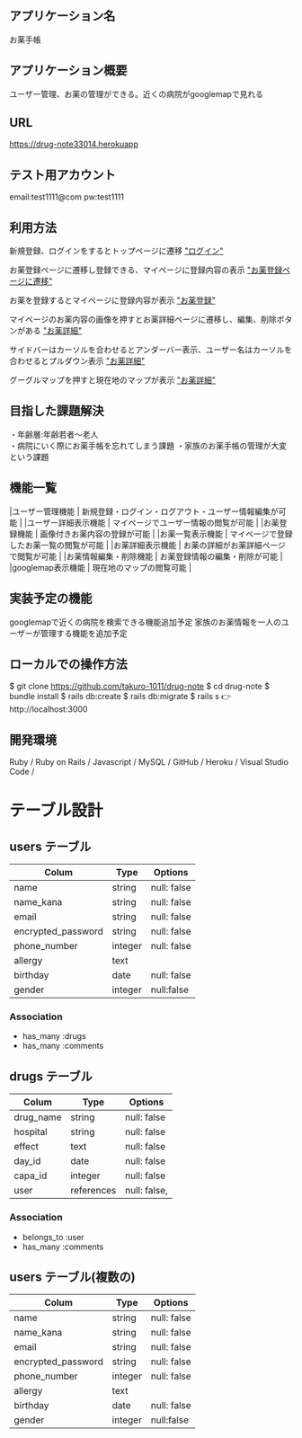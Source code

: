 ## アプリケーション名     
お薬手帳                                                                        
## アプリケーション概要  
ユーザー管理、お薬の管理ができる。近くの病院がgooglemapで見れる                         
## URL                
https://drug-note33014.herokuapp

## テスト用アカウント    
email:test1111@com   pw:test1111                                                      

## 利用方法            

新規登録、ログインをするとトップページに遷移
["ログイン"](https://user-images.githubusercontent.com/75613132/106836534-b0cd1280-66dc-11eb-891f-3f6f8517ab9c.mp4)

お薬登録ページに遷移し登録できる、マイページに登録内容の表示
["お薬登録ページに遷移"](https://gyazo.com/c90e1f226ca1d5e8dc8c0c4fe8636d86 )

お薬を登録するとマイページに登録内容が表示
["お薬登録"](https://gyazo.com/4a76c253e80eb6c83f3a8cde47b8eee3 )

マイページのお薬内容の画像を押すとお薬詳細ページに遷移し、編集、削除ボタンがある
["お薬詳細"](https://gyazo.com/aa5842c67d7ea0035cb8ca15eab688db )

サイドバーはカーソルを合わせるとアンダーバー表示、ユーザー名はカーソルを合わせるとプルダウン表示
["お薬詳細"](https://gyazo.com/542c0b2d72f23c8d4cbb3a163432daea )

グーグルマップを押すと現在地のマップが表示
["お薬詳細"](https://gyazo.com/6c0f1d321c513742c49b92b8bd9ca32a )

## 目指した課題解決     
・年齢層:年齢若者〜老人  
・病院にいく際にお薬手帳を忘れてしまう課題
・家族のお薬手帳の管理が大変という課題

## 機能一覧

|ユーザー管理機能       | 新規登録・ログイン・ログアウト・ユーザー情報編集が可能  |
|ユーザー詳細表示機能    | マイページでユーザー情報の閲覧が可能                 |
|お薬登録機能          | 画像付きお薬内容の登録が可能                        |
|お薬一覧表示機能       | マイページで登録したお薬一覧の閲覧が可能              |
|お薬詳細表示機能       | お薬の詳細がお薬詳細ページで閲覧が可能                |
|お薬情報編集・削除機能  | お薬登録情報の編集・削除が可能                      |
|googlemap表示機能     | 現在地のマップの閲覧可能                           |


## 実装予定の機能       
googlemapで近くの病院を検索できる機能追加予定
家族のお薬情報を一人のユーザーが管理する機能を追加予定

## ローカルでの操作方法
$ git clone https://github.com/takuro-1011/drug-note
$ cd drug-note
$ bundle install
$ rails db:create
$ rails db:migrate
$ rails s
👉 http://localhost:3000

## 開発環境
Ruby / Ruby on Rails / Javascript / MySQL / GitHub / Heroku / Visual Studio Code /

# テーブル設計

## users テーブル

| Colum              | Type    | Options      |
| ----------------   | ------  | -----------  |
| name               | string  | null: false  |
| name_kana          | string  | null: false  |
| email              | string  | null: false  |
| encrypted_password | string  | null: false  |
| phone_number       | integer | null: false  |
| allergy            | text    |
| birthday           |  date   | null: false|
| gender             | integer | null:false |
### Association

- has_many :drugs
- has_many :comments

## drugs テーブル

| Colum            | Type       | Options      |
| ---------------- | ---------- | -----------  |
| drug_name        | string     | null: false  |
| hospital         | string     | null: false  |
| effect           | text       | null: false  |
| day_id           | date       | null: false  |
| capa_id          | integer    | null: false  |
| user             | references | null: false, |foreign_key: true |

### Association

- belongs_to :user
- has_many :comments

## users テーブル(複数の)

| Colum              | Type    | Options      |
| ----------------   | ------  | -----------  |
| name               | string  | null: false  |
| name_kana          | string  | null: false  |
| email              | string  | null: false  |
| encrypted_password | string  | null: false  |
| phone_number       | integer | null: false  |
| allergy            | text    |
| birthday           |  date   | null: false|
| gender             | integer | null:false |

